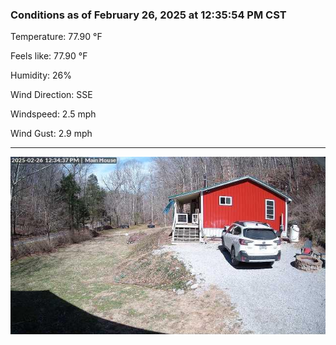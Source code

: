 ### Conditions as of February 26, 2025 at 12:35:54 PM CST 

Temperature: 77.90 &deg;F

Feels like: 77.90 &deg;F

Humidity: 26%

Wind Direction: SSE

Windspeed: 2.5 mph

Wind Gust: 2.9 mph

---

<img src="./images/latest.jpeg"/>

